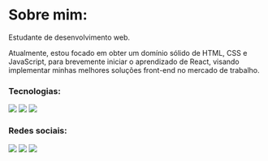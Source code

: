 # Sobre mim:

Estudante de desenvolvimento web.

Atualmente, estou focado em obter um domínio sólido de HTML, CSS e JavaScript, para brevemente iniciar o aprendizado de React, visando implementar minhas melhores soluções front-end no mercado de trabalho. 

### Tecnologias:
<img src='https://github.com/JD-Rodrigues/Estudos-web-dev/blob/0a6786428b0fff40d09cf9c075d935ef29634799/images/html-5%20(1).png'>  <img src='https://github.com/JD-Rodrigues/Estudos-web-dev/blob/0a6786428b0fff40d09cf9c075d935ef29634799/images/css-3%20(1).png'>  <img src="https://github.com/JD-Rodrigues/Estudos-web-dev/blob/0a6786428b0fff40d09cf9c075d935ef29634799/images/js%20(1).png"> 

### Redes sociais:
<a href="https://www.linkedin.com/in/j-dev/"><img src="https://img.shields.io/badge/LinkedIn-0077B5?style=for-the-badge&logo=linkedin&logoColor=white"></a> <a href="https://twitter.com/JDev_Oficial"><img src="https://img.shields.io/badge/Twitter-1DA1F2?style=for-the-badge&logo=twitter&logoColor=white"></a> <a href="https://www.instagram.com/jdev_oficial/"><img src="https://img.shields.io/badge/Instagram-E4405F?style=for-the-badge&logo=instagram&logoColor=white"></a>
